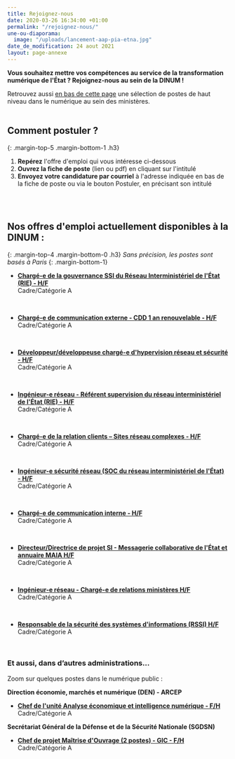 ```yaml
---
title: Rejoignez-nous
date: 2020-03-26 16:34:00 +01:00
permalink: "/rejoignez-nous/"
une-ou-diaporama:
  image: "/uploads/lancement-aap-pia-etna.jpg"
date_de_modification: 24 aout 2021
layout: page-annexe
---
```


**Vous souhaitez mettre vos compétences au service de la transformation numérique de l'État ? Rejoignez-nous au sein de la DINUM !**

Retrouvez aussi [en bas de cette page](#offresministeres) une sélection de postes de haut niveau dans le numérique au sein des ministères.
<br>
<br>

## Comment postuler ?
{: .margin-top-5 .margin-bottom-1 .h3}
1. **Repérez** l'offre d'emploi qui vous intéresse ci-dessous
2. **Ouvrez la fiche de poste** (lien ou pdf) en cliquant sur l'intitulé
3. **Envoyez votre candidature par courriel** à l'adresse indiquée en bas de la fiche de poste ou via le bouton Postuler, en précisant son intitulé
<br>
<br>

## Nos offres d'emploi actuellement disponibles à la DINUM : 
{: .margin-top-4 .margin-bottom-0 .h3}
*Sans précision, les postes sont basés à Paris*
{: .margin-bottom-1}

* **[Chargé-e de la gouvernance SSI du Réseau Interministériel de l'État (RIE) - H/F](https://place-emploi-public.gouv.fr/offre-emploi/charge-e-de-la-gouvernance-ssi-du-reseau-interministeriel-de-l-tat-rie-hf-reference-2021-572756/ "Chargé-e de la gouvernance SSI du Réseau Interministériel de l'État (RIE) - H/F - Lien externe")**
<br>Cadre/Catégorie A
<br>

* **[Chargé-e de communication externe - CDD 1 an renouvelable - H/F](https://place-emploi-public.gouv.fr/offre-emploi/charge-e-de-communication-externe---cdd-1-an-renouvelable-hf-reference-2021-691715/ "Chargé-e de communication externe - CDD 1 an renouvelable - H/F - Lien externe")**
<br>Cadre/Catégorie A
<br>

* **[Développeur/développeuse chargé-e d'hypervision réseau et sécurité - H/F](https://place-emploi-public.gouv.fr/offre-emploi/developpeurdeveloppeuse-charge-e-d-hypervision-reseau-et-securite--hf-reference-2021-572915/ "Développeur/développeuse chargé-e d'hypervision réseau et sécurité - H/F - Lien externe")**
<br>Cadre/Catégorie A
<br>

* **[Ingénieur-e réseau - Référent supervision du réseau interministériel de l'État (RIE) - H/F](https://place-emploi-public.gouv.fr/offre-emploi/ingenieur-e-reseau---referent-supervision-du-reseau-interministeriel-de-l-tat-rie-hf-reference-2021-639727/ "Ingénieur-e réseau - Référent supervision du réseau interministériel de l'État (RIE) - H/F - Lien externe")**
<br>Cadre/Catégorie A
<br>

* **[Chargé-e de la relation clients – Sites réseau complexes - H/F](https://place-emploi-public.gouv.fr/offre-emploi/charge-e-de-la-relation-clients--sites-reseau-complexes-reference-2021-572778/ "Chargé-e de la relation clients – Sites réseau complexes - H/F - Lien externe")**
<br>Cadre/Catégorie A
<br>

* **[Ingénieur-e sécurité réseau (SOC du réseau interministériel de l'État) - H/F](https://place-emploi-public.gouv.fr/offre-emploi/ingenieur-e-securite-reseau-soc-du-reseau-interministeriel-de-l-tat--hf-reference-2021-557187/ "Ingénieur-e sécurité réseau (SOC du réseau interministériel de l'État) - H/F - Lien externe")**
<br>Cadre/Catégorie A
<br>

* **[Chargé-e de communication interne - H/F](https://place-emploi-public.gouv.fr/offre-emploi/charge-e-de-communication-interne-hf-reference-2021-657684/ "Chargé-e de communication interne - H/F - Lien externe")**
<br>Cadre/Catégorie A
<br>

* **[Directeur/Directrice de projet SI - Messagerie collaborative de l'État et annuaire MAIA H/F](https://place-emploi-public.gouv.fr/offre-emploi/directeurdirectrice-de-projet-si---messagerie-collaborative-de-l-tat-et-annuaire-maia-hf-reference-2021-649350/ "Directeur/Directrice de projet SI - Messagerie collaborative de l'État et annuaire MAIA H/F - Lien externe")**
<br>Cadre/Catégorie A
<br>

* **[Ingénieur-e réseau - Chargé-e de relations ministères H/F](https://place-emploi-public.gouv.fr/offre-emploi/ingenieur-e-reseau---charge-e-de-relations-ministeres-hf-reference-2021-649375/ "Ingénieur-e réseau - Chargé-e de relations ministères H/F - Lien externe")**
<br>Cadre/Catégorie A
<br>

* **[Responsable de la sécurité des systèmes d'informations (RSSI) H/F](https://place-emploi-public.gouv.fr/offre-emploi/responsable-de-la-securite-des-systemes-d-informations-rssi-hf-reference-2021-649321/ "Responsable de la sécurité des systèmes d'informations (RSSI) H/F - Lien externe")**
<br>Cadre/Catégorie A
<br>


<!--
> ### Talents du numérique : l’État recrute !
> <figure class='image-center' style='width: 70%;'><img src="/uploads/Campagne_Linkedin_FETE_visuel1.jpg" alt=""/></figure>
> <br>Vous êtes développeur, chef de projet numérique, ingénieur, architecte SI, technicien support... ? Venez créer le service public de demain !
> <br>Plus de 300 postes dans de nombreux métiers vous attendent au **Forum de l'emploi tech de l’État, du 30 novembre au 9 décembre 2020**. Édition 100% en ligne.
> <br>[> Inscrivez-vous jusqu'au 27 nov, 14h](https://numerique.gouv.fr/agenda/forum-emploi-tech-etat-2020)
> <br>
{: .noir .encadre}
  -->

<div class="encadre noir">
<h3 id="et-aussi-dans-dautres-administrations">Et aussi, dans d’autres administrations…<a id="offresministeres"></a></h3>
<p class="margin-bottom-1">Zoom sur quelques postes dans le numérique public&nbsp;:</p>  <p><strong> Direction économie, marchés et numérique (DEN) - ARCEP</strong></p> 
<ul><li class="margin-bottom-1"><strong><a href="https://place-emploi-public.gouv.fr/offre-emploi/cheffe-de-l-unite-analyse-economique-et-intelligence-numerique-reference-2021-621708/" title="Chef de l'unité Analyse économique et intelligence numérique - F/H - Lien externe">Chef de l'unité Analyse économique et intelligence numérique - F/H</a></strong><br>Cadre/Catégorie A</li></ul>
<p><strong> Secrétariat Général de la Défense et de la Sécurité Nationale (SGDSN)</strong></p> 
<ul><li class="margin-bottom-1"><strong><a href="https://place-emploi-public.gouv.fr/offre-emploi/chef-de-projet-maitrise-d-ouvrage-2-postes-reference-2021-557102/" title="Chef de projet Maîtrise d'Ouvrage (2 postes) - GIC - F/H - Lien externe">Chef de projet Maîtrise d'Ouvrage (2 postes) - GIC - F/H</a></strong><br>Cadre/Catégorie A</li></ul> 
</div>
